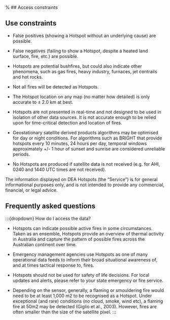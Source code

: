 % ## Access constraints

## Use constraints

* False positives (showing a Hotspot without an underlying cause) are possible. 
* False negatives (failing to show a Hotspot, despite a heated land surface, fire, etc.) are possible.  
 
* Hotspots are potential bushfires, but could also indicate other phenomena, such as gas fires, heavy industry, furnaces, jet contrails and hot rocks. 
 
* Not all fires will be detected as Hotspots.  
 
* The Hotspot location on any map (no matter how detailed) is only accurate to ± 2.0 km at best. 
 
* Hotspots are not presented in real-time and not designed to be used in isolation of other data sources. It is not accurate enough to be relied upon for time-critical detection and location of fires. 
 
* Geostationary satellite derived products algorithms may be optimised for day or night conditions.  For algorithms such as BRIGHT that provide hotspots every 10 minutes, 24 hours per day, temporal windows approximately +/- 1 hour of sunset and sunrise are considered unreliable periods.  
 
* No Hotspots are produced if satellite data is not received (e.g. for AHI, 0240 and 1440 UTC times are not received).

The information displayed on DEA Hotspots (the “Service”) is for general informational purposes only, and is not intended to provide any commercial, financial, or legal advice.

## Frequently asked questions

:::{dropdown} How do I access the data?
* Hotspots can indicate possible active fires in some circumstances. Taken as an ensemble, Hotspots provide an overview of thermal activity in Australia and capture the pattern of possible fires across the Australian continent over time. 
 
* Emergency management agencies use Hotspots as one of many operational data feeds to inform their broad situational awareness of, and at times tactical response to, fires. 
 
* Hotspots should not be used for safety of life decisions. For local updates and alerts, please refer to your state emergency or fire service. 
 
* Depending on the sensor, generally, a flaming or smouldering fire would need to be at least 1,000 m2 to be recognised as a Hotspot. Under exceptional (and rare) conditions (no cloud, smoke, wind etc), a flaming fire at 50m2 may be detected (Giglio et al., 2003). However, fires are often smaller than the size of the satellite pixel.
:::

